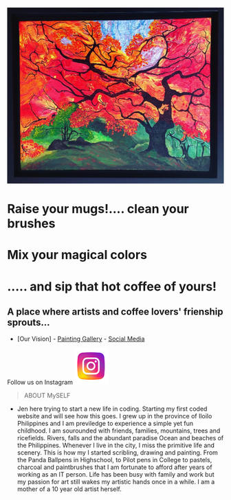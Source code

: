 <a href="http://2cupsofart.com"><img src="firetree.jpg" title="FireTree" alt="2cupsofart"></a>

# Raise your mugs!.... clean your brushes
   # Mix your magical colors
   # ..... and sip that hot coffee of yours! 

## A place where artists and coffee lovers' frienship sprouts...

- [Our Vision] - [Painting Gallery](Gallery.md) - [Social Media](#socialmedia)

Follow us on Instagram <a href="http://www.instagram.com/jenandjaina/"><img src="instagram.jpg" title="Instagaram" alt="Instalink"></a>

> ABOUT MySELF

- Jen here trying to start a new life in coding. Starting my first coded website and will see how this goes. 
I grew up in the province of Iloilo Philippines and I am previledge to experience a simple yet fun childhood. I am sourounded with friends, families, mountains, trees and ricefields. Rivers, falls and the abundant paradise Ocean and beaches of the Philippines. Whenever I live in the city, I miss the primitive life and scenery. This is how my I started scribling, drawing and painting. From the Panda Ballpens in Highschool, to Pilot pens in College to pastels, charcoal and paintbrushes that I am fortunate to afford after years of working as an IT person. Life has been busy with family and work but my passion for art still wakes my artistic hands once in a while. I am a mother of a 10 year old artist herself. 



